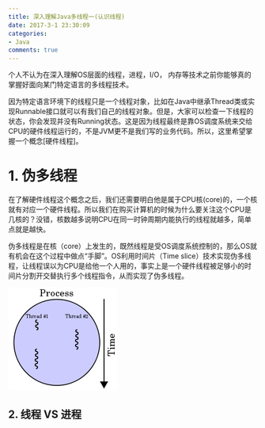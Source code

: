 ```yaml
---
title: 深入理解Java多线程一(认识线程)
date: 2017-3-1 23:30:09
categories:
- Java
comments: true
---
```


个人不认为在深入理解OS层面的线程，进程，I/O， 内存等技术之前你能够真的掌握好面向某门特定语言的多线程技术。

因为特定语言环境下的线程只是一个线程对象，比如在Java中继承Thread类或实现Runnable接口就可以有我们自己的线程对象。但是，大家可以检查一下线程的状态，你会发现并没有Running状态。这是因为线程最终是靠OS调度系统来交给CPU的硬件线程运行的，不是JVM更不是我们写的业务代码。所以，这里希望掌握一个概念[硬件线程]。

#  1. 伪多线程

<div class="side-by-side">
  <div class="toleft">
    在了解硬件线程这个概念之后，我们还需要明白他是属于CPU核(core)的，一个核就有对应一个硬件线程。所以我们在购买计算机的时候为什么要关注这个CPU是几核的？没错，核数越多说明CPU在同一时钟周期内能执行的线程就越多，简单点就是越快。
    <p>   伪多线程是在核（core）上发生的，既然线程是受OS调度系统控制的，那么OS就有机会在这个过程中做点“手脚”。OS利用时间片（Time slice）技术实现伪多线程，让线程误以为CPU是给他一个人用的，事实上是一个硬件线程被足够小的时间片分割开交替执行多个线程指令，从而实现了伪多线程。 </p>  
  </div>
  <div class="toright">
    <img src="/assets/img/java/220px-Multithreaded_process.svg.png" />
  </div>
</div>



## 2. 线程 VS 进程
